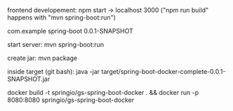 frontend developement:
npm start -> localhost 3000
("npm run build" happens with "mvn spring-boot:run")

<groupId>com.example</groupId>
<artifactId>spring-boot</artifactId>
<version>0.0.1-SNAPSHOT</version>

start server:
mvn spring-boot:run

create jar:
mvn package

inside target (git bash):
java -jar target/spring-boot-docker-complete-0.0.1-SNAPSHOT.jar

docker build -t springio/gs-spring-boot-docker . && docker run -p 8080:8080 springio/gs-spring-boot-docker